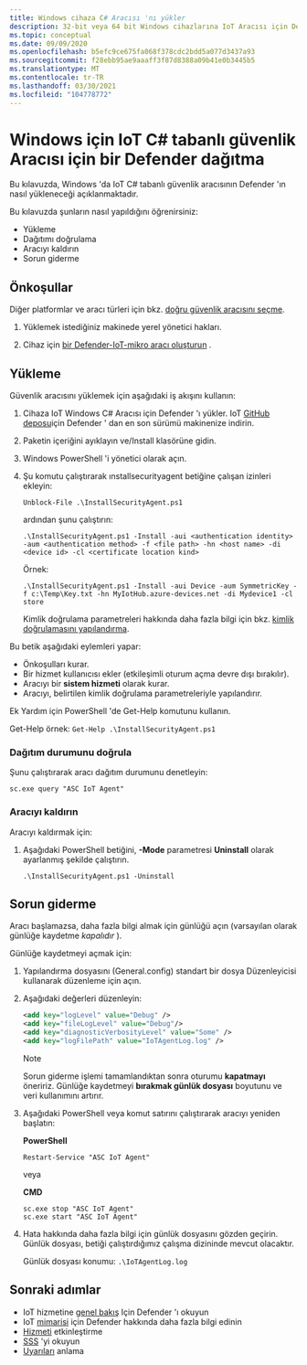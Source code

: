 ```yaml
---
title: Windows cihaza C# Aracısı 'nı yükler
description: 32-bit veya 64 bit Windows cihazlarına IoT Aracısı için Defender 'ı nasıl yükleyeceğiniz hakkında bilgi edinin.
ms.topic: conceptual
ms.date: 09/09/2020
ms.openlocfilehash: b5efc9ce675fa068f378cdc2bdd5a077d3437a93
ms.sourcegitcommit: f28ebb95ae9aaaff3f87d8388a09b41e0b3445b5
ms.translationtype: MT
ms.contentlocale: tr-TR
ms.lasthandoff: 03/30/2021
ms.locfileid: "104778772"
---
```

# <a name="deploy-a-defender-for-iot-c-based-security-agent-for-windows"></a>Windows için IoT C# tabanlı güvenlik Aracısı için bir Defender dağıtma

Bu kılavuzda, Windows 'da IoT C# tabanlı güvenlik aracısının Defender 'ın nasıl yükleneceği açıklanmaktadır.

Bu kılavuzda şunların nasıl yapıldığını öğrenirsiniz:

- Yükleme
- Dağıtımı doğrulama
- Aracıyı kaldırın
- Sorun giderme

## <a name="prerequisites"></a>Önkoşullar

Diğer platformlar ve aracı türleri için bkz. [doğru güvenlik aracısını seçme](how-to-deploy-agent.md).

1. Yüklemek istediğiniz makinede yerel yönetici hakları.

1. Cihaz için [bir Defender-IoT-mikro aracı oluşturun](quickstart-create-security-twin.md) .

## <a name="installation"></a>Yükleme

Güvenlik aracısını yüklemek için aşağıdaki iş akışını kullanın:

1. Cihaza IoT Windows C# Aracısı için Defender 'ı yükler. IoT [GitHub deposu](https://github.com/Azure/Azure-IoT-Security-Agent-CS)için Defender ' dan en son sürümü makinenize indirin.

1. Paketin içeriğini ayıklayın ve/Install klasörüne gidin.

1. Windows PowerShell 'i yönetici olarak açın.
1. Şu komutu çalıştırarak ınstallsecurityagent betiğine çalışan izinleri ekleyin:

    ```
    Unblock-File .\InstallSecurityAgent.ps1
    ```

    ardından şunu çalıştırın:

    ```
    .\InstallSecurityAgent.ps1 -Install -aui <authentication identity> -aum <authentication method> -f <file path> -hn <host name> -di <device id> -cl <certificate location kind>
    ```

    Örnek:

    ```
    .\InstallSecurityAgent.ps1 -Install -aui Device -aum SymmetricKey -f c:\Temp\Key.txt -hn MyIotHub.azure-devices.net -di Mydevice1 -cl store
    ```

    Kimlik doğrulama parametreleri hakkında daha fazla bilgi için bkz. [kimlik doğrulamasını yapılandırma](concept-security-agent-authentication-methods.md).

Bu betik aşağıdaki eylemleri yapar:

* Önkoşulları kurar.
* Bir hizmet kullanıcısı ekler (etkileşimli oturum açma devre dışı bırakılır).
* Aracıyı bir **sistem hizmeti** olarak kurar.
* Aracıyı, belirtilen kimlik doğrulama parametreleriyle yapılandırır.

Ek Yardım için PowerShell 'de Get-Help komutunu kullanın.

Get-Help örnek:    ```Get-Help .\InstallSecurityAgent.ps1```

### <a name="verify-deployment-status"></a>Dağıtım durumunu doğrula

Şunu çalıştırarak aracı dağıtım durumunu denetleyin:

```sc.exe query "ASC IoT Agent"```

### <a name="uninstall-the-agent"></a>Aracıyı kaldırın

Aracıyı kaldırmak için:

1. Aşağıdaki PowerShell betiğini, **-Mode** parametresi **Uninstall** olarak ayarlanmış şekilde çalıştırın.

    ```
    .\InstallSecurityAgent.ps1 -Uninstall
    ```

## <a name="troubleshooting"></a>Sorun giderme

Aracı başlamazsa, daha fazla bilgi almak için günlüğü açın (varsayılan olarak günlüğe kaydetme *kapalıdır* ).

Günlüğe kaydetmeyi açmak için:

1. Yapılandırma dosyasını (General.config) standart bir dosya Düzenleyicisi kullanarak düzenleme için açın.

1. Aşağıdaki değerleri düzenleyin:

   ```xml
   <add key="logLevel" value="Debug" />
   <add key="fileLogLevel" value="Debug"/>
   <add key="diagnosticVerbosityLevel" value="Some" />
   <add key="logFilePath" value="IoTAgentLog.log" />
   ```

    > [!NOTE]
    > Sorun giderme işlemi tamamlandıktan sonra oturumu **kapatmayı** öneririz. Günlüğe kaydetmeyi **bırakmak günlük dosyası** boyutunu ve veri kullanımını artırır.

1. Aşağıdaki PowerShell veya komut satırını çalıştırarak aracıyı yeniden başlatın:

    **PowerShell**

     ```
     Restart-Service "ASC IoT Agent"
     ```

   veya

    **CMD**

     ```
     sc.exe stop "ASC IoT Agent"
     sc.exe start "ASC IoT Agent"
     ```

1. Hata hakkında daha fazla bilgi için günlük dosyasını gözden geçirin. Günlük dosyası, betiği çalıştırdığımız çalışma dizininde mevcut olacaktır. 

   Günlük dosyası konumu: `.\IoTAgentLog.log`

## <a name="next-steps"></a>Sonraki adımlar

* IoT hizmetine [genel bakış](overview.md) Için Defender 'ı okuyun
* IoT [mimarisi](architecture.md) için Defender hakkında daha fazla bilgi edinin
* [Hizmeti](quickstart-onboard-iot-hub.md) etkinleştirme
* [SSS](resources-frequently-asked-questions.md) 'yi okuyun
* [Uyarıları](concept-security-alerts.md) anlama
